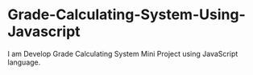 # Grade-Calculating-System-Using-Javascript
I am Develop Grade Calculating System Mini Project using JavaScript language.
